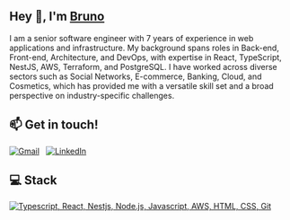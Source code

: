 <h2>Hey 👋, I'm <a href="brutom.tech">Bruno</a></h2>
<p>I am a senior software engineer with 7 years of experience in web applications and infrastructure. My background spans
roles in Back-end, Front-end, Architecture, and DevOps, with expertise in React, TypeScript, NestJS, AWS, Terraform,
and PostgreSQL. I have worked across diverse sectors such as Social Networks, E-commerce, Banking, Cloud, and
Cosmetics, which has provided me with a versatile skill set and a broad perspective on industry-specific challenges.</p>

## 📫 Get in touch!

[![Gmail](https://skillicons.dev/icons?i=gmail)](mailto:bruno.t.couto@icloud.com?subject=Hello%20Bruno!) &nbsp; 
[![LinkedIn](https://skillicons.dev/icons?i=linkedin)](https://www.linkedin.com/in/brunotc/) &nbsp; 

## 💻 Stack
[![Typescript, React, Nestjs, Node.js, Javascript, AWS, HTML, CSS, Git](https://skillicons.dev/icons?i=ts,react,nestjs,nodejs,js,aws,html,css,git)](https://skillicons.dev)
